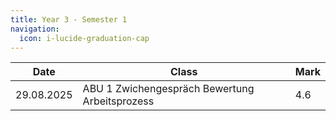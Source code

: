```yaml
---
title: Year 3 - Semester 1
navigation:
  icon: i-lucide-graduation-cap
---
```


| Date        | Class                                                            | Mark |
| ----------- | ---------------------------------------------------------------- | ---- |
| 29.08.2025  | ABU 1 Zwichengespräch Bewertung Arbeitsprozess                   | 4.6  |

